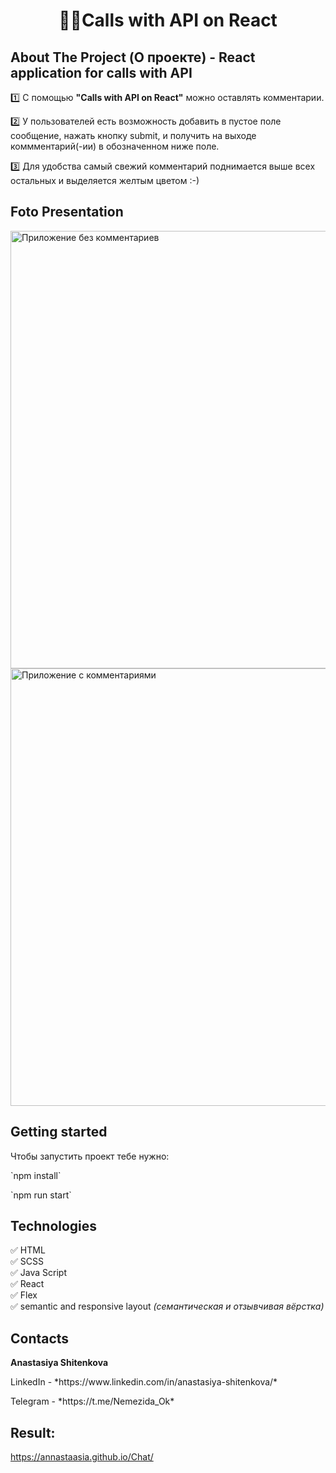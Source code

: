 <h1 align="center">💬😊Calls with API on React </h1>
<h2>About The Project (О проекте) - React application for calls with API</h2>


1️⃣  С помощью **"Calls with API on React"** можно оставлять комментарии.

2️⃣  У пользователей есть возможность добавить в пустое поле сообщение, нажать кнопку submit, и получить на выходе коммментарий(-ии) в обозначенном ниже поле.

3️⃣  Для удобства самый свежий комментарий поднимается выше всех остальных и выделяется желтым цветом :-)

<h2>Foto Presentation</h2>


<img width="700" alt="Приложение без комментариев" src="https://github.com/Annastaasia/Chat/assets/108290014/b0f81459-a281-4ccf-b24e-f01b417a50cd.png">
<img width="700" alt="Приложение с комментариями" src="https://github.com/Annastaasia/Chat/assets/108290014/e17a481c-b2af-4429-b73c-180a24e75761.png">

## Getting started

Чтобы запустить проект тебе нужно:
<p> `npm install`
<p> `npm run start`

<h2>Technologies</h2>

:white_check_mark: HTML    
:white_check_mark: SCSS      
:white_check_mark: Java Script   
:white_check_mark: React          
:white_check_mark: Flex    
:white_check_mark: semantic and responsive layout *(семантическая и отзывчивая вёрстка)*      

<h2>Contacts</h2>

**Anastasiya Shitenkova** 
<p>  LinkedIn - *https://www.linkedin.com/in/anastasiya-shitenkova/* 
<p>  Telegram - *https://t.me/Nemezida_Ok*

## Result:
https://annastaasia.github.io/Chat/
